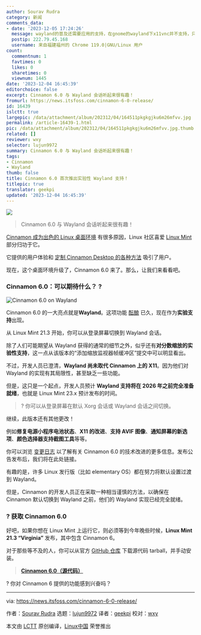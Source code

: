 ```yaml
---
author: Sourav Rudra
category: 新闻
comments_data:
- date: '2023-12-05 17:24:26'
  message: wayland的普及还需要应用的支持，在gnome的wayland下x11vnc并不支持，只能在x11下继续使用
  postip: 222.79.45.168
  username: 来自福建福州的 Chrome 119.0|GNU/Linux 用户
count:
  commentnum: 1
  favtimes: 0
  likes: 0
  sharetimes: 0
  viewnum: 1445
date: '2023-12-04 16:45:39'
editorchoice: false
excerpt: Cinnamon 6.0 与 Wayland 会话听起来很有趣！
fromurl: https://news.itsfoss.com/cinnamon-6-0-release/
id: 16439
islctt: true
largepic: /data/attachment/album/202312/04/164511pkgkgjku6m26mfvv.jpg
permalink: /article-16439-1.html
pic: /data/attachment/album/202312/04/164511pkgkgjku6m26mfvv.jpg.thumb.jpg
related: []
reviewer: wxy
selector: lujun9972
summary: Cinnamon 6.0 与 Wayland 会话听起来很有趣！
tags:
- Cinnamon
- Wayland
thumb: false
title: Cinnamon 6.0 首次推出实验性 Wayland 支持！
titlepic: true
translator: geekpi
updated: '2023-12-04 16:45:39'
---
```


![](/data/attachment/album/202312/04/164511pkgkgjku6m26mfvv.jpg)



> 
> Cinnamon 6.0 与 Wayland 会话听起来很有趣！
> 
> 
> 


[Cinnamon 成为出色的 Linux 桌面环境](https://itsfoss.com/why-cinnamon/) 有很多原因，Linux 社区喜爱 [Linux Mint](https://linuxmint.com/) 部分归功于它。


它提供的用户体验和 [定制 Cinnamon Desktop 的各种方法](https://itsfoss.com/customize-cinnamon-desktop/) 吸引了用户。


现在，这个桌面环境升级了，Cinnamon 6.0 来了。那么，让我们来看看吧。


### Cinnamon 6.0：可以期待什么？ ?


![Cinnamon 6.0 on Wayland](/data/attachment/album/202312/04/164540fy3t22hzhc8qlb43.png)


Cinnamon 6.0 的一大亮点就是**Wayland**。这项功能 [酝酿](https://blog.linuxmint.com/?p=4591) 已久，现在作为**实验支持**出现。


从 Linux Mint 21.3 开始，你可以从登录屏幕切换到 Wayland 会话。


除了人们可能期望从 Wayland 获得的通常的细节之外，似乎还有**对分数缩放的实验性支持**，这一点从该版本的“添加缩放监视器帧缓冲区”提交中可以明显看出。


不过，开发人员已澄清，**Wayland 尚未取代 Cinnamon 上的 X11**。因为他们对 Wayland 的实现有其局限性，甚至缺乏一些功能。


但是，这只是一个起点，开发人员预计 **Wayland 支持将在 2026 年之前完全准备就绪**，也就是 Linux Mint 23.x 预计发布的时间。



> 
> ? 你可以从登录屏幕在默认 Xorg 会话或 Wayland 会话之间切换。
> 
> 
> 


继续，此版本还有其他更改！


例如**修复电源小程序电池状态**、**X11 的改进**、**支持 AVIF 图像**、**通知屏幕的新选项**、**颜色选择器支持截图工具**等等。


你可以浏览 [变更日志](https://github.com/linuxmint/cinnamon/commit/448a1fc6753079916b8bf036aeb40b049652b72e) 以了解有关 Cinnamon 6.0 的技术改进的更多信息。发布公告发布后，我们将在此处链接。


有趣的是，许多 Linux 发行版（比如 elementary OS）都在努力将默认设置过渡到 Wayland。


但是，Cinnamon 的开发人员正在采取一种相当谨慎的方法，以确保在 Cinnamon 默认切换到 Wayland 之前，他们的 Wayland 实现已经完全就绪。


### ? 获取 Cinnamon 6.0


好吧，如果你想在 Linux Mint 上运行它，则必须等到今年晚些时候，**Linux Mint 21.3 “Virginia”** 发布，其中包含 Cinnamon 6。


对于那些等不及的人，你可以从官方 [GitHub 仓库](https://github.com/linuxmint/cinnamon/releases/tag/6.0.0) 下载源代码 tarball，并手动安装。



> 
> **[Cinnamon 6.0（源代码）](https://github.com/linuxmint/cinnamon/releases/tag/6.0.0)**
> 
> 
> 


? 你对 Cinnamon 6 提供的功能感到兴奋吗？




---


via: <https://news.itsfoss.com/cinnamon-6-0-release/>


作者：[Sourav Rudra](https://news.itsfoss.com/author/sourav/) 选题：[lujun9972](https://github.com/lujun9972) 译者：[geekpi](https://github.com/geekpi) 校对：[wxy](https://github.com/wxy)


本文由 [LCTT](https://github.com/LCTT/TranslateProject) 原创编译，[Linux中国](https://linux.cn/) 荣誉推出